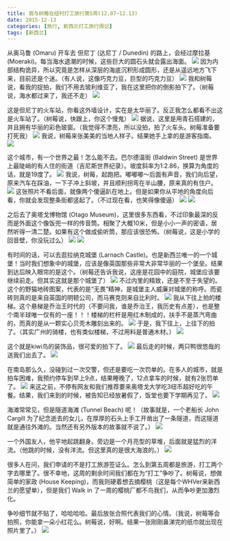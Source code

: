 ```yaml
---
title: 我与树莓在纽村打工旅行第5周(12.07~12.13)
date: 2015-12-13
categories: [旅行, 新西兰打工旅行周记]
tags: [新西兰]    
---
```






从奥马鲁 (Omaru) 开车去 但尼丁 (达尼丁 / Dunedin) 的路上，会经过摩拉基 (Moeraki)。每当海水退潮的时候，这些巨大的圆石头就会露出海面。
![](/event/2015_12_13_p1.jpg)
因为内部结构诡异，所以究竟是怎样从深层的海底沉积形成圆形，还是从遥远地方飞下来，目前还是个迷。（有人说，这像巧克力豆，巨型的巧克力豆）
![](/event/2015_12_13_p2.jpg)
我和树莓说，看我的捉拍，我们不用去玻利维亚了，我在这里把你的倒影拍下了。（树莓说，海水都过来了，我还不走）
![](/event/2015_12_13_p3.jpg)

这是但尼丁的火车站，你看这外墙设计，实在是太华丽了。反正我怎么都看不出这是火车站了。（树莓说，快跟上，你这个慢鬼）
![](/event/2015_12_13_p5.jpg)
据说，这里是用青石搭建的，并且拥有华丽的彩色玻窗。（我觉得不漂亮，所以没拍，拍了火车头。树莓准备要打死我）
![](/event/2015_12_13_p6.jpg)
我说，树莓来张美美的当地人样子。结果她手上拿的是游客指南。
![](/event/2015_12_13_p7.jpg)

这个城市，有一个世界之最！怎么能不去。巴尔德温街 (Baldwin Street) 是世界上最陡峭的有人住的街道（吉尼斯世界纪录）。坡度斜率为1:2.86，换算为角度的话，就是19度了。
![](/event/2015_12_13_p8.jpg)
我说，树莓，起跑把。嘟嘟嘟～后面有声音，我们向后望，原来汽车在踩油，一下子冲上斜坡，并且顺利拐弯在半山腰，原来真的有住户。
![](/event/2015_12_13_p9.jpg)
这张照片不看后面，就像两个傻逼趴在地上。但是如果你从平地的角度向后看，你就会发现整条街都竖起了。（不过现在看，也笑得像傻逼）
![](/event/2015_12_13_p10.jpg)
![](/event/2015_12_13_p11.jpg)

之后去了奥塔戈博物馆 (Otago Museum)，这里很多东西看，不过印象最深的反而是外面这个像饭兜一样的传音筒。相聚了大概10米，但是小小一声的密语，居然听得一清二楚。如果有这个做成偷听筒，那应该很恐怖。（树莓说，这是小学的回音壁，你没玩过么）
![](/event/2015_12_13_p12.jpg)
![](/event/2015_12_13_p13.jpg)

有时间的话，可以去逛拉纳克城堡 (Larnach Castle)。也是新西兰唯一的一个城堡！当时我们想象中的城堡，应该是像英国那些非常大非常华丽的一个堡垒。结果到达后映入眼帘的是这个。（树莓还告诉我说，这座是花园中的庭院，城堡应该要继续前走。但其实这就是那个城堡了）
![](/event/2015_12_13_p14.jpg)
不过内里的精致，还是不至于失望的。这个的野猫地砖图案，代表的是“无畏”精神，是城堡主人威廉对城堡的称呼。而瓷砖则真的是来自英国的明顿公司，而马赛克则来自比利时。
![](/event/2015_12_13_p15.jpg)
我从下往上拍的楼梯。这个悬梯是乔治王时代的（不要问我，谁是乔治王，我历史有点差），也是整个南半球唯一仅有的一座！！！楼梯的栏杆是用红木制成的，扶手不是蒸汽弯曲的，而真的是从一颗实心贝壳木雕刻出来的。
![](/event/2015_12_13_p16.jpg)
于是，我下往上，上往下的拍了。（其实广州的骑楼，也有类似楼梯，不过用料是普通木材。）
![](/event/2015_12_13_p17.jpg)

这个就是kiwi鸟的装饰品，很可爱的拍下了。
![](/event/2015_12_13_p18.jpg)
最后走的时候，两只鸭很悠哉的送我们出去了。
![](/event/2015_12_13_p19.jpg)

在南岛那么久，没碰到过一次交警，但还是要吃一次罚单的。在多人的城市，就是拍车困难，我预约停车到早上9点，结果睡晚了，12点拿车的时候，就有2张罚单了。
![](/event/2015_12_13_p20.jpg)
来这之前，不停有网友和我们推荐要来奥塔戈大学吃3纽币超好吃的午餐。结果，我们来到的时候，被告知已经放暑假了，饭堂也要下学期再见了。
![](/event/2015_12_13_p21.jpg)

海滩常常见，但是隧道海滩 (Tunnel Beach) 呢！（故事就是，一个老船长 John Cargill 为了纪念逝去的女儿，在厚厚的石头上手工开凿出了一条隧道，而这隧道就是通往外滩的。当然还有另外版本的故事就不说了。）
![](/event/2015_12_13_p22.jpg)

一个外国友人，他平地起跳翻身。旁边是一个月亮型的草堆，后面就是猛烈的洋流。（他跳的时候，没有洋流。但这里真的是很大海浪的。）
![](/event/2015_12_13_p23.jpg)

很多人在问，我们申请的不是打工旅游签证么。怎么到第五周都是旅游，打工两个字去哪里了。很不幸地，这周的剩余时间我们都在为“打工”争吵了。树莓说，想做简单的家政 (House Keeping)，而我则硬着想去摘樱桃（这是每个WHVer来新西兰的愿望单），但是我们 Walk in 了一周的樱桃厂都不鸟我们，从而争吵更加激烈化。

争吵细节就不贴了，哈哈哈哈。最后放张合照代表我们的心情。（我说，树莓等会拍照，你能拿一朵小红花么。树莓说，好啊。结果一张刚刚鼻涕完的纸巾就出现在照片里了。）
![](/event/2015_12_13_p24.jpg)